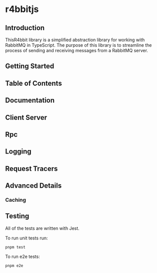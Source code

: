# r4bbitjs

## Introduction
ThisR4bbit library is a simplified abstraction library for working with RabbitMQ in TypeScript. The purpose of this library is to streamline the process of sending and receiving messages from a RabbitMQ server.

## Getting Started

<!-- code snippets  -->

## Table of Contents

## Documentation


## Client Server



## Rpc

## Logging

## Request Tracers

## Advanced Details

### Caching



## Testing
All of the tests are written with Jest. 

To run unit tests run:
```
pnpm test
```

To run e2e tests:
```
pnpm e2e
```